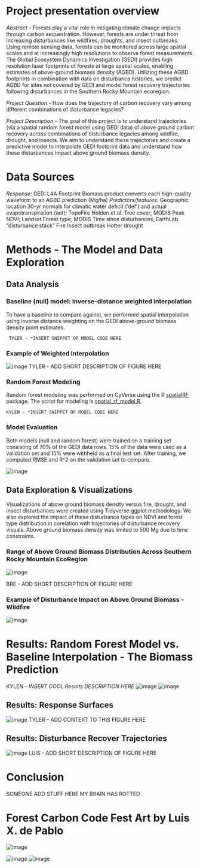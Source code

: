 # Project presentation overview
*Abstract* - Forests play a vital role in mitigating climate change impacts through carbon sequestration. However, forests are under threat from increasing disturbances like wildfires, droughts, and insect outbreaks. Using remote sensing data, forests can be monitored across large spatial scales and at increasingly high resolutions to observe forest measurements. The Global Ecosystem Dynamics Investigation (GEDI) provides high resolution laser footprints of forests at large spatial scales, enabling estimates of above-ground biomass density (AGBD). Utilizing these AGBD footprints in combination with data on disturbance histories, we predict AGBD for sites not covered by GEDI and model forest recovery trajectories following disturbances in the Southern Rocky Mountain ecoregion.

*Project Question* - How does the trajectory of carbon recovery vary among different combinations of disturbance legacies?

*Project Description* - The goal of this project is to understand trajectories (via a spatial random forest model using GEDI data) of above ground carbon recovery across combinations of disturbance legacies among wildfire, drought, and insects. We aim to understand these trajectories and create a predictive model to interpolate GEDI footprint data and understand how these disturbances impact above ground biomass density.

# Data Sources
*Response:*
GEDI L4A Footprint Biomass product converts each high-quality waveform to an AGBD prediction (Mg/ha)
*Predictors/features:*
Geographic location
30-yr normals for climatic water deficit (‘def’) and actual evapotranspiration (aet); TopoFire Holden et al.
Tree cover; MODIS
Peak NDVI; Landsat
Forest type; MODIS
Time since disturbances; EarthLab “disturbance stack”
Fire
Insect outbreak
Hotter drought 

# Methods - The Model and Data Exploration
## Data Analysis

### Baseline  (null) model: Inverse-distance weighted interpolation
To have a baseline to compare against, we performed spatial interpolation using inverse distance weighting on the GEDI above-ground biomass density point estimates. 

` TYLER - *INSERT SNIPPET OF MODEL CODE HERE`

### Example of Weighted Interpolation 
![image](https://github.com/CU-ESIIL/FCC24_Group_6/assets/122820473/1b9776a7-397c-4412-82e4-f15be0bf205f)
TYLER - ADD SHORT DESCRIPTION OF FIGURE HERE

### Random Forest Modeling
Random forest modeling was performed on CyVerse using the R [spatialRF](https://blasbenito.github.io/spatialRF/) package. The script for modeling is [spatial_rf_model.R](https://github.com/CU-ESIIL/FCC24_Group_6/tree/gh-pages-documentation/code/analysis/spatial_rf_model.R).


`KYLEN - *INSERT SNIPPET OF MODEL CODE HERE`

### Model Evaluation
Both models (null and random forest) were trained on a training set consisting of 70% of the GEDI data rows. 15% of the data were used as a validation set and 15% were withheld as a final test set. After training, we computed RMSE and R^2 on the validation set to compare. 

![image](https://github.com/CU-ESIIL/FCC24_Group_6/assets/122820473/d245f085-78ab-4553-8a78-255fe7866c94)


## Data Exploration & Visualizations
Visualizations of above ground biomass density versus fire, drought, and insect disturbances were created using Tidyverse ggplot methodology. We also explored the impact of these disturbance types on NDVI and forest type distribution in corelation with trajectories of disturbance recovery visuals. Above ground biomass density was limited to 500 Mg due to time constraints.

### Range of Above Ground Biomass Distribution Across Southern Rocky Mountain EcoRegion
![image](https://github.com/CU-ESIIL/FCC24_Group_6/assets/122820473/5ec244fc-5979-4387-8e37-b78386feb41a)

BRE - ADD SHORT DESCRIPTION OF FIGURE HERE

### Example of Disturbance Impact on Above Ground Biomass - Wildfire
![image](https://github.com/CU-ESIIL/FCC24_Group_6/assets/122820473/a7fc6657-223f-42cf-8c9d-6adfd5c9f285)

# Results: Random Forest Model vs. Baseline Interpolation - The Biomass Prediction
KYLEN - *INSERT COOL Results DESCRIPTION HERE*
![image](https://github.com/CU-ESIIL/FCC24_Group_6/assets/122820473/afd29635-ee50-4c2e-932c-5933cab01bf9)
![image](https://github.com/CU-ESIIL/FCC24_Group_6/assets/122820473/683d9846-a9e3-4516-a379-0e3bf6cd8f95)

## Results: Response Surfaces
![image](https://github.com/CU-ESIIL/FCC24_Group_6/assets/122820473/7091c3c6-2fdd-41bb-ac16-5257f4334a1f)
TYLER - ADD CONTEXT TO THIS FIGURE HERE

## Results: Disturbance Recover Trajectories
![image](https://github.com/CU-ESIIL/FCC24_Group_6/assets/122820473/1e18caa7-1738-4a66-8ee6-6dba98515970)
LUIS - ADD SHORT DESCRIPTION OF FIGURE HERE

# Conclusion
  SOMEONE ADD STUFF HERE MY BRAIN HAS ROTTED


# Forest Carbon Code Fest Art by Luis X. de Pablo
![image](https://github.com/CU-ESIIL/FCC24_Group_6/assets/122820473/5830be2b-dc72-4376-8ee7-701971c49374)

![image](https://github.com/CU-ESIIL/FCC24_Group_6/assets/122820473/5688c446-665a-4484-b08c-35d8c336d95e)
![image](https://github.com/CU-ESIIL/FCC24_Group_6/assets/122820473/40eb59b0-6e04-47d8-a2bb-5f05165ebbb7)







